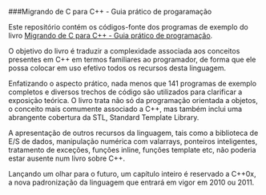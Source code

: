 ﻿###Migrando de C para C++ - Guia prático de progaramação

Este repositório contém os códigos-fonte dos programas de exemplo do livro [Migrando de C para C++ - Guia prático de programação](http://www.lcm.com.br/site/#/livros/detalhesLivro/migrando-de-c-para-c---guia-pratico-de-programacao.html).

O objetivo do livro é traduzir a complexidade associada aos conceitos presentes em C++ em termos familiares ao programador, de forma que ele possa colocar em uso efetivo todos os recursos desta linguagem.

Enfatizando o aspecto prático, nada menos que 141 programas de exemplo completos e diversos trechos de código são utilizados para clarificar a exposição teórica.
O livro trata não só da programação orientada a objetos, o conceito mais comumente associado a C++, mas também inclui uma abrangente cobertura da STL, Standard Template Library.

A apresentação de outros recursos da linguagem, tais como a biblioteca de E/S de dados, manipulação numérica com valarrays, ponteiros inteligentes, tratamento de exceções, funções inline, funções template etc, não poderia estar ausente num livro sobre C++.

Lançando um olhar para o futuro, um capítulo inteiro é reservado a C++0x, a nova padronização da linguagem que entrará em vigor em 2010 ou 2011.
